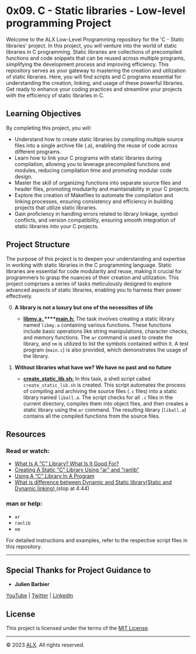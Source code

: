 # 0x09. C - Static libraries - Low-level programming Project

Welcome to the ALX Low-Level Programming repository for the 'C - Static libraries' project. In this project, you will venture into the world of static libraries in C programming. Static libraries are collections of precompiled functions and code snippets that can be reused across multiple programs, simplifying the development process and improving efficiency. This repository serves as your gateway to mastering the creation and utilization of static libraries. Here, you will find scripts and C programs essential for understanding the creation, linking, and usage of these powerful libraries. Get ready to enhance your coding practices and streamline your projects with the efficiency of static libraries in C.

## Learning Objectives

By completing this project, you will:

- Understand how to create static libraries by compiling multiple source files into a single archive file (.a), enabling the reuse of code across different programs.
- Learn how to link your C programs with static libraries during compilation, allowing you to leverage precompiled functions and modules, reducing compilation time and promoting modular code design.
- Master the skill of organizing functions into separate source files and header files, promoting modularity and maintainability in your C projects.
- Explore the creation of Makefiles to automate the compilation and linking processes, ensuring consistency and efficiency in building projects that utilize static libraries.
- Gain proficiency in handling errors related to library linkage, symbol conflicts, and version compatibility, ensuring smooth integration of static libraries into your C projects.

## Project Structure

The purpose of this project is to deepen your understanding and expertise in working with static libraries in the C programming language. Static libraries are essential for code modularity and reuse, making it crucial for programmers to grasp the nuances of their creation and utilization. This project comprises a series of tasks meticulously designed to explore advanced aspects of static libraries, enabling you to harness their power effectively.

0. **A library is not a luxury but one of the necessities of life**
    - **[libmy.a, ](libmy.a)****[main.h:](main.h)** The task involves creating a static library named `libmy.a` containing various functions. These functions include basic operations like string manipulations, character checks, and memory functions. The `ar` command is used to create the library, and `nm` is utilized to list the symbols contained within it. A test program (`main.c`) is also provided, which demonstrates the usage of the library.

1. **Without libraries what have we? We have no past and no future**
    - **[create_static_lib.sh:](create_static_lib.sh)** In this task, a shell script called `create_static_lib.sh` is created. This script automates the process of compiling and archiving the source files (`.c` files) into a static library named `liball.a`. The script checks for all `.c` files in the current directory, compiles them into object files, and then creates a static library using the `ar` command. The resulting library (`liball.a`) contains all the compiled functions from the source files.

## Resources

### Read or watch:

- [What Is A “C” Library? What Is It Good For?](https://docencia.ac.upc.edu/FIB/USO/Bibliografia/unix-c-libraries.html)
- [Creating A Static “C” Library Using “ar” and “ranlib”](https://docencia.ac.upc.edu/FIB/USO/Bibliografia/unix-c-libraries.html)
- [Using A “C” Library In A Program](https://docencia.ac.upc.edu/FIB/USO/Bibliografia/unix-c-libraries.html)
- [What is difference between Dynamic and Static library(Static and Dynamic linking) ](https://www.youtube.com/watch?v=eW5he5uFBNM) (stop at 4:44)

### man or help:

- `ar`
- `ranlib`
- `nm`

For detailed instructions and examples, refer to the respective script files in this repository.

---

## Special Thanks for Project Guidance to 

- **Julien Barbier**

[YouTube](https://www.youtube.com/@0xJulien) | [Twitter](https://twitter.com/julienbarbier42) | [LinkedIn](https://www.linkedin.com/in/julienbarbier/)

## License

This project is licensed under the terms of the [MIT License](https://www.alxafrica.com/terms-conditions-portal/).

---

© 2023 [ALX](https://www.alxafrica.com/). All rights reserved.

